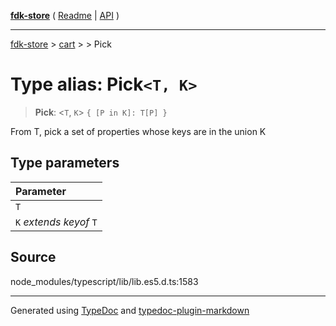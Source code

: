 [**fdk-store**](../../../README.md) ( [Readme](../../../README.md) \| [API](../../../API.md) )

---

[fdk-store](../../../API.md) > [cart](../../README.md) > [<internal>](../README.md) > Pick

# Type alias: Pick`<T, K>`

> **Pick**: \<`T`, `K`\> `{ [P in K]: T[P] }`

From T, pick a set of properties whose keys are in the union K

## Type parameters

| Parameter                 |
| :------------------------ |
| `T`                       |
| `K` _extends_ _keyof_ `T` |

## Source

node_modules/typescript/lib/lib.es5.d.ts:1583

---

Generated using [TypeDoc](https://typedoc.org/) and [typedoc-plugin-markdown](https://www.npmjs.com/package/typedoc-plugin-markdown)
